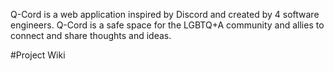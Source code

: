 Q-Cord is a web application inspired by Discord and created by 4 software engineers. Q-Cord is a safe space for the LGBTQ+A community and allies to connect and share thoughts and ideas.

#Project Wiki

